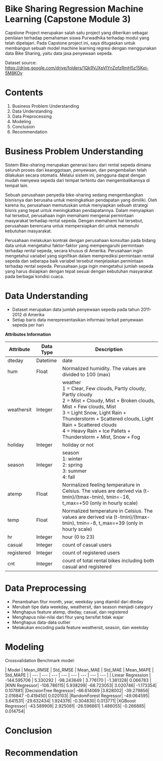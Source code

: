 # Bike Sharing Regression Machine Learning (Capstone Module 3)

Capstone Project merupakan salah satu project yang diberikan sebagai penilaian terhadap pemahaman siswa Purwadhika terhadap modul yang telah dipelajari. Pada Capstone project ini, saya ditugaskan untuk membangun sebuah model machine learning regresi dengan menggunakan data Bike Sharing, yaitu data jasa penyewaan sepeda.

Dataset source: https://drive.google.com/drive/folders/1Qk9VJXpVlYnZofzRmH5z15Kpi-5M8KOv

# Contents
1. Business Problem Understanding
2. Data Understanding
3. Data Preprocessing
4. Modeling
5. Conclusion
6. Recommendation

# Business Problem Understanding

Sistem Bike-sharing merupakan generasi baru dari rental sepeda dimana seluruh proses dari keanggotaan, penyewaan, dan pengembalian telah dilakukan secara otomatis. Melalui sistem ini, pengguna dapat dengan mudah menyewa sepeda dari tempat tertentu dan mengembalikannya di tempat lain.

Sebuah perusahaan penyedia bike-sharing sedang mengembangkan bisnisnya dan berusaha untuk meningkatkan pendapatan yang dimiliki. Oleh karena itu, perusahaan memutuskan untuk menyiapkan sebuah strategi bisnis yang tepat untuk meningkatkan pendapatannya. Dalam menyiapkan hal tersebut, perusahaan ingin memahami mengenai permintaan masyarakat terhadap rental sepeda. Dengan memahami hal tersebut, perusahaan berencana untuk mempersiapkan diri untuk memenuhi kebutuhan masyarakat.

Perusahaan melakukan kontrak dengan perusahaan konsultan pada bidang data untuk mengetahui faktor-faktor yang mempengaruhi permintaan terhadap rental sepeda, secara khusus di Amerika. Perusahaan ingin mengetahui variabel yang signifikan dalam memprediksi permintaan rental sepeda dan seberapa baik variabel tersebut menjelaskan permintaan terhadap rental sepeda. Perusahaan juga ingin mengetahui jumlah sepeda yang harus disiapkan dengan tepat sesuai dengan kebutuhan masyarakat pada berbagai kondisi cuaca.

# Data Understanding
*   Dataset merupakan data jumlah penyewaan sepeda pada tahun 2011-2012 di Amerika
*   Setiap baris data merepresentasikan informasi terkait penyewaan sepeda per hari

**Attributes Information**

| **Attribute** | **Data Type** | **Description** |
| --- | --- | --- |
| dteday | Datetime | date |
| hum | Float | Normalized humidity. The values are divided to 100 (max) |
| weathersit | Integer |  weather  <br>1 =  Clear, Few clouds, Partly cloudy, Partly cloudy<br>2 = Mist + Cloudy, Mist + Broken clouds, Mist + Few clouds, Mist<br>3 = Light Snow, Light Rain + Thunderstorm + Scattered clouds, Light Rain +   Scattered clouds<br>4 = Heavy Rain + Ice Pallets + Thunderstorm + Mist, Snow + Fog|
| holiday | Integer | holiday or not |
| season | Integer | season <br>1: winter<br>2: spring<br>3: summer<br>4: fall |
| atemp | Float | Normalized feeling temperature in Celsius. The values are derived via (t-tmin)/(tmax-tmin), tmin=-16, t_max=+50 (only in hourly scale) |
| temp | Float | Normalized temperature in Celsius. The values are derived via (t-tmin)/(tmax-tmin), tmin=-8, t_max=+39 (only in hourly scale) |
| hr | Integer | hour (0 to 23) |
| casual | Integer | count of casual users |
| registered | Integer | count of registered users |
| cnt | Integer | count of total rental bikes including both casual and registered |

# Data Preprocessing
* Penambahan fitur month, year, weekday yang diambil dari dteday
* Merubah tipe data weekday, weathersit, dan season menjadi category
* Menghapus feature atemp, dteday, casual, dan registered
* Menghapus nilai-nilai dari fitur yang bersifat tidak wajar
* Menghapus data-data outlier
* Melakukan encoding pada feature weathersit, season, dan weekday

# Modeling
Crossvalidation Benchmark model:

| Model | Mean_RMSE | Std_RMSE | Mean_MAE | Std_MAE | Mean_MAPE | Std_MAPE |
| --- | --- | --- | --- | --- | --- | --- | --- |
| Linear Regression | -144.595706 | 5.330292 | -98.243649 | 3.776170 | -1.381328| 0.066783 |
|KNN Regressor|	-106.786115|	5.938299|	-68.723053|	3.020746|	-1.173354|	0.107881|
|DecisionTree Regressor|	-66.614069	|3.828002|	-39.279856|	2.016847	-0.419450|	0.020103|
|RandomForest Regressor|	-49.064595|	3.641531|	-29.632434|	1.924376|	-0.304830|	0.013771|
|XGBoost Regressor|	-43.589906|	2.925081|	-26.596861|	1.486055|	-0.266885|	0.014754|


# Conclusion

# Recommendation

